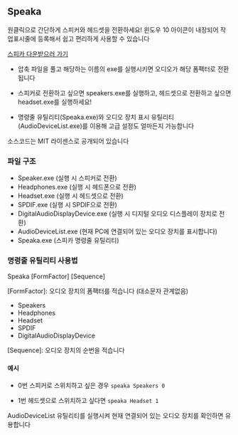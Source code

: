 ## Speaka
원클릭으로 간단하게 스피커와 헤드셋을 전환하세요! 윈도우 10 아이콘이 내장되어 작업표시줄에 등록해서 쉽고 편리하게 사용할 수 있습니다

[스피카 다운받으러 가기](https://github.com/sokcuri/speaka/releases)

* 압축 파일을 풀고 해당하는 이름의 exe를 실행시키면 오디오가 해당 폼팩터로 전환됩니다
* 스피커로 전환하고 싶으면 speakers.exe를 실행하고, 헤드셋으로 전환하고 싶으면 headset.exe를 실행하세요!

* 명령줄 유틸리티(Speaka.exe)와 오디오 장치 표시 유틸리티(AudioDeviceList.exe)를 이용해 고급 설정도 얼마든지 가능합니다

소스코드는 MIT 라이센스로 공개되어 있습니다

### 파일 구조
- Speaker.exe (실행 시 스피커로 전환)
- Headphones.exe (실행 시 헤드폰으로 전환)
- Headset.exe (실행 시 헤드셋으로 전환)
- SPDIF.exe (실행 시 SPDIF으로 전환)
- DigitalAudioDisplayDevice.exe (실행 시 디지털 오디오 디스플레이 장치로 전환)
- AudioDeviceList.exe (현재 PC에 연결되어 있는 오디오 장치를 표시합니다)
- Speaka.exe (스피카 명령줄 유틸리티)

### 명령줄 유틸리티 사용법
Speaka [FormFactor] [Sequence]

[FormFactor]: 오디오 장치의 폼팩터를 적습니다 (대소문자 관계없음)
- Speakers
- Headphones
- Headset
- SPDIF
- DigitalAudioDisplayDevice

[Sequence]: 오디오 장치의 순번을 적습니다

#### 예시
- 0번 스피커로 스위치하고 싶은 경우
`speaka Speakers 0`

- 1번 헤드셋으로 스위치하고 싶다면
`speaka Headset 1`

AudioDeviceList 유틸리티를 실행시켜 현재 연결되어 있는 오디오 장치를 확인하면 유용합니다

